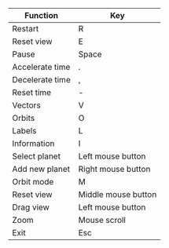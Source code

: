 Function | Key
--- | ---
Restart | R
Reset view | E
Pause | Space
Accelerate time | .
Decelerate time | ,
Reset time | -
Vectors | V
Orbits | O
Labels | L
Information | I
Select planet | Left mouse button
Add new planet | Right mouse button
Orbit mode | M
Reset view | Middle mouse button
Drag view | Left mouse button
Zoom | Mouse scroll
Exit | Esc
